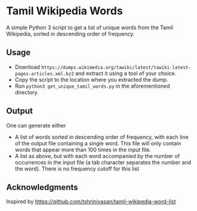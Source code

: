 # Tamil Wikipedia Words
A simple Python 3 script to get a list of unique words from the Tamil Wikipedia, sorted in descending order of frequency.

## Usage
* Download `https://dumps.wikimedia.org/tawiki/latest/tawiki-latest-pages-articles.xml.bz2` and extract it using a tool of your choice.
* Copy the script to the location where you extracted the dump.
* Run `python3 get_unique_tamil_words.py` in the aforementioned directory.

## Output
One can generate either

* A list of words sorted in descending order of frequency, with each line of the output file containing a single word. This file will only contain words that appear more than 100 times in the input file.
* A list as above, but with each word accompanied by the number of occurrences in the input file (a tab character separates the number and the word). There is no frequency cutoff for this list

## Acknowledgments
Inspired by https://github.com/tshrinivasan/tamil-wikipedia-word-list
